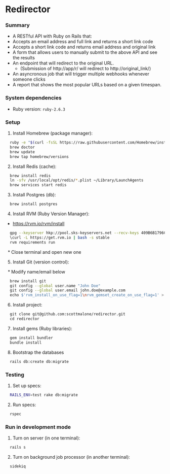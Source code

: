 Redirector
=================

### Summary
  * A RESTful API with Ruby on Rails that:
  * Accepts an email address and full link and returns a short link code
  * Accepts a short link code and returns email address and original link
  * A form that allows users to manually submit to the above API and see the results
  * An endpoint that will redirect to the original URL.
    * (Submission of http://app/r/ will redirect to http://original_link/)
  * An asyncronous job that will trigger multiple webhooks whenever someone clicks
  * A report that shows the most popular URLs based on a given timespan.

### System dependencies

- Ruby version: `ruby-2.6.3`

### Setup

1. Install Homebrew (package manager):

  ```bash
    ruby -e "$(curl -fsSL https://raw.githubusercontent.com/Homebrew/install/master/install)"
    brew doctor
    brew update
    brew tap homebrew/versions
  ```

2. Install Redis (cache):

  ```bash
    brew install redis
    ln -sfv /usr/local/opt/redis/*.plist ~/Library/LaunchAgents
    brew services start redis
  ```

3. Install Postgres (db):

  ```bash
    brew install postgres
  ```

4. Install RVM (Ruby Version Manager):

  * https://rvm.io/rvm/install

  ```bash
    gpg --keyserver hkp://pool.sks-keyservers.net --recv-keys 409B6B1796C275462A1703113804BB82D39DC0E3 7D2BAF1CF37B13E2069D6956105BD0E739499BDB
    \curl -L https://get.rvm.io | bash -s stable
    rvm requirements run
  ```

  * Close terminal and open new one

5. Install Git (version control):

  * Modify name/email below

  ```bash
    brew install git
    git config --global user.name "John Doe"
    git config --global user.email john.doe@example.com
    echo $'rvm_install_on_use_flag=1\nrvm_gemset_create_on_use_flag=1' > ~/.rvmrc
  ```

6. Install project:

  ```bash
    git clone git@github.com:scottmalone/redirector.git
    cd redirector
  ```

7. Install gems (Ruby libraries):

  ```bash
    gem install bundler
    bundle install
  ```

8. Bootstrap the databases

  ```bash
    rails db:create db:migrate
  ```

### Testing

1. Set up specs:

  ```bash
    RAILS_ENV=test rake db:migrate
  ```

2. Run specs:

  ```bash
    rspec
  ```

### Run in development mode

1. Turn on server (in one terminal):

  ```bash
    rails s
  ```

2. Turn on background job processor (in another terminal):

  ```bash
    sidekiq
  ```
